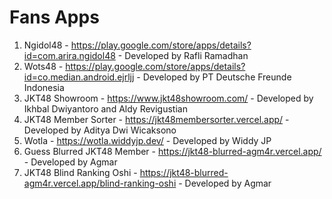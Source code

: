 # Fans Apps
1. Ngidol48 - <https://play.google.com/store/apps/details?id=com.arira.ngidol48> - Developed by Rafli Ramadhan
2. Wots48 - <https://play.google.com/store/apps/details?id=co.median.android.ejrljj> - Developed by PT Deutsche Freunde Indonesia
3. JKT48 Showroom - <https://www.jkt48showroom.com/> - Developed by Ikhbal Dwiyantoro and Aldy Revigustian
4. JKT48 Member Sorter - <https://jkt48membersorter.vercel.app/> - Developed by Aditya Dwi Wicaksono
5. Wotla - <https://wotla.widdyjp.dev/> - Developed by Widdy JP
6. Guess Blurred JKT48 Member - <https://jkt48-blurred-agm4r.vercel.app/> - Developed by Agmar
7. JKT48 Blind Ranking Oshi - <https://jkt48-blurred-agm4r.vercel.app/blind-ranking-oshi> - Developed by Agmar
